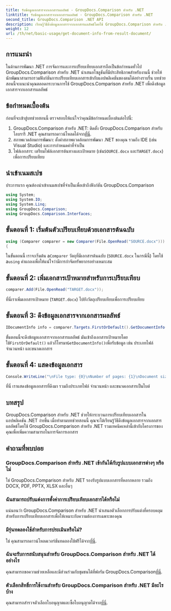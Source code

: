 ```yaml
---
title: รับข้อมูลเอกสารจากเอกสารผลลัพธ์ - GroupDocs.Comparison สำหรับ .NET
linktitle: รับข้อมูลเอกสารจากเอกสารผลลัพธ์ - GroupDocs.Comparison สำหรับ .NET
second_title: GroupDocs.Comparison .NET API
description: เรียนรู้วิธีดึงข้อมูลเอกสารจากเอกสารผลลัพธ์โดยใช้ GroupDocs.Comparison สำหรับ .NET อธิบายขั้นตอนง่ายๆ สำหรับนักพัฒนา .NET
weight: 12
url: /th/net/basic-usage/get-document-info-from-result-document/
---
```

## การแนะนำ
ในด้านการพัฒนา .NET การจัดการและการเปรียบเทียบเอกสารถือเป็นข้อกำหนดทั่วไป GroupDocs.Comparison สำหรับ .NET นำเสนอโซลูชันที่มีประสิทธิภาพสำหรับงานนี้ ช่วยให้นักพัฒนาสามารถรวมฟังก์ชันการเปรียบเทียบเอกสารเข้ากับแอปพลิเคชันของตนได้อย่างราบรื่น บทช่วยสอนนี้จะแนะนำคุณตลอดกระบวนการใช้ GroupDocs.Comparison สำหรับ .NET เพื่อดึงข้อมูลเอกสารจากเอกสารผลลัพธ์ 
## ข้อกำหนดเบื้องต้น
ก่อนที่จะเข้าสู่บทช่วยสอนนี้ ตรวจสอบให้แน่ใจว่าคุณมีข้อกำหนดเบื้องต้นต่อไปนี้:
1. GroupDocs.Comparison สำหรับ .NET: ติดตั้ง GroupDocs.Comparison สำหรับไลบรารี .NET คุณสามารถดาวน์โหลดได้จาก[ที่นี่](https://releases.groupdocs.com/comparison/net/).
2. สภาพแวดล้อมการพัฒนา: ตั้งค่าสภาพแวดล้อมการพัฒนา .NET ของคุณ รวมถึง IDE (เช่น Visual Studio) และการกำหนดค่าที่จำเป็น
3.  ไฟล์เอกสาร: เตรียมไฟล์เอกสารต้นทางและเป้าหมาย (เช่น`SOURCE.docx` และ`TARGET.docx`) เพื่อการเปรียบเทียบ

## นำเข้าเนมสเปซ
ประการแรก คุณต้องนำเข้าเนมสเปซที่จำเป็นเพื่อเข้าถึงฟังก์ชัน GroupDocs.Comparison

```csharp
using System;
using System.IO;
using System.Linq;
using GroupDocs.Comparison;
using GroupDocs.Comparison.Interfaces;
```

## ขั้นตอนที่ 1: เริ่มต้นตัวเปรียบเทียบด้วยเอกสารต้นฉบับ
```csharp
using (Comparer comparer = new Comparer(File.OpenRead("SOURCE.docx")))
{
```
 ในขั้นตอนนี้ เราจะเริ่มต้น a`Comparer` วัตถุที่มีเอกสารต้นฉบับ (`SOURCE.docx` ในกรณีนี้) โดยใช้ a`using` คำแถลงเพื่อให้แน่ใจว่ามีการกำจัดทรัพยากรอย่างเหมาะสม
## ขั้นตอนที่ 2: เพิ่มเอกสารเป้าหมายสำหรับการเปรียบเทียบ
```csharp
comparer.Add(File.OpenRead("TARGET.docx"));
```
ที่นี่เราเพิ่มเอกสารเป้าหมาย (`TARGET.docx`) ไปยังวัตถุเปรียบเทียบเพื่อการเปรียบเทียบ
## ขั้นตอนที่ 3: ดึงข้อมูลเอกสารจากเอกสารผลลัพธ์
```csharp
IDocumentInfo info = comparer.Targets.FirstOrDefault().GetDocumentInfo();
```
 ขั้นตอนนี้จะดึงข้อมูลเอกสารจากเอกสารผลลัพธ์ มันเข้าถึงเอกสารเป้าหมายโดยใช้`FirstOrDefault()` แล้วก็โทรมา`GetDocumentInfo()`เพื่อรับข้อมูล เช่น ประเภทไฟล์ จำนวนหน้า และขนาดเอกสาร
## ขั้นตอนที่ 4: แสดงข้อมูลเอกสาร
```csharp
Console.WriteLine("\nFile type: {0}\nNumber of pages: {1}\nDocument size: {2} bytes", info.FileType, info.PageCount, info.Size);
```
ที่นี่ เราแสดงข้อมูลเอกสารที่ดึงมา รวมถึงประเภทไฟล์ จำนวนหน้า และขนาดเอกสารเป็นไบต์

## บทสรุป
GroupDocs.Comparison สำหรับ .NET ช่วยให้กระบวนการเปรียบเทียบเอกสารในแอปพลิเคชัน .NET ง่ายขึ้น เมื่อทำตามบทช่วยสอนนี้ คุณจะได้เรียนรู้วิธีดึงข้อมูลเอกสารจากเอกสารผลลัพธ์โดยใช้ GroupDocs.Comparison สำหรับ .NET รวมเทคนิคเหล่านี้เข้ากับโครงการของคุณเพื่อเพิ่มความสามารถในการจัดการเอกสาร
## คำถามที่พบบ่อย
### GroupDocs.Comparison สำหรับ .NET เข้ากันได้กับรูปแบบเอกสารต่างๆ หรือไม่
ใช่ GroupDocs.Comparison สำหรับ .NET รองรับรูปแบบเอกสารที่หลากหลาย รวมถึง DOCX, PDF, PPTX, XLSX และอื่นๆ
### ฉันสามารถปรับแต่งการตั้งค่าการเปรียบเทียบเอกสารได้หรือไม่
แน่นอนว่า GroupDocs.Comparison สำหรับ .NET นำเสนอตัวเลือกการปรับแต่งที่ครอบคลุมสำหรับการเปรียบเทียบเอกสารเพื่อให้เหมาะกับความต้องการเฉพาะของคุณ
### มีรุ่นทดลองใช้สำหรับการประเมินหรือไม่?
 ใช่ คุณสามารถดาวน์โหลดเวอร์ชันทดลองใช้ฟรีได้จาก[ที่นี่](https://releases.groupdocs.com/).
### ฉันจะรับการสนับสนุนสำหรับ GroupDocs.Comparison สำหรับ .NET ได้อย่างไร
 คุณสามารถขอความช่วยเหลือและมีส่วนร่วมกับชุมชนได้ที่ฟอรัม GroupDocs.Comparison[ที่นี่](https://forum.groupdocs.com/c/comparison/12).
### ตัวเลือกสิทธิ์การใช้งานสำหรับ GroupDocs.Comparison สำหรับ .NET มีอะไรบ้าง
 คุณสามารถสำรวจตัวเลือกใบอนุญาตและซื้อใบอนุญาตได้จาก[ที่นี่](https://purchase.groupdocs.com/buy).